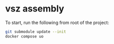 # vsz assembly
To start, run the following from root of the project:

```sh
git submodule update --init
docker compose uo
```
